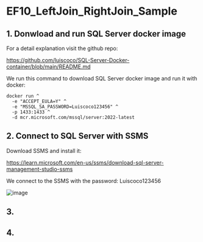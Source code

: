 # EF10_LeftJoin_RightJoin_Sample

## 1. Donwload and run SQL Server docker image

For a detail explanation visit the github repo:

https://github.com/luiscoco/SQL-Server-Docker-container/blob/main/README.md

We run this command to download SQL Server docker image and run it with docker:

```
docker run ^
  -e "ACCEPT_EULA=Y" ^
  -e "MSSQL_SA_PASSWORD=Luiscoco123456" ^
  -p 1433:1433 ^
  -d mcr.microsoft.com/mssql/server:2022-latest
```

## 2. Connect to SQL Server with SSMS 

Download SSMS and install it:

https://learn.microsoft.com/en-us/ssms/download-sql-server-management-studio-ssms

We connect to the SSMS with the password: Luiscoco123456

![image](https://github.com/user-attachments/assets/2a30aedc-54b4-42f4-bac5-29a44bc70dfe)

## 3. 



## 4. 


